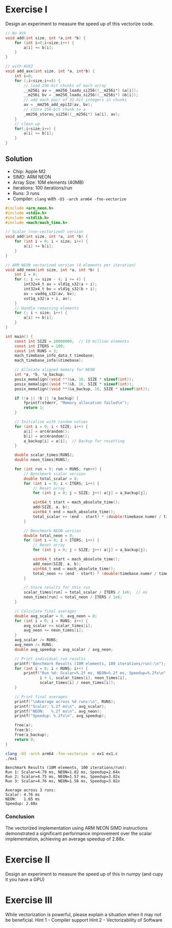 # Exercise I

Design an experiment to measure the speed up of this vectorize code.

```c
// No AVX
void add(int size, int *a,int *b) {
    for (int i=0;i<size;i++) {
        a[i] += b[i];
    }
}
```

```c
// with AVX2
void add_avx(int size, int *a, int*b) {
    int i=0;
    for (;i<size;i+=8) {
        // load 256-bit chunks of each array
        __m256i av = _mm256_loadu_si256((__m256i*) &a[i]);
        __m256i bv = _mm256_loadu_si256((__m256i*) &b[i]);
        // add each pair of 32-bit integers in chunks
        av = _mm256_add_epi32(av, bv);
        // store 256-bit chunk to a
        _mm256_storeu_si256((__m256i*) &a[i], av);
    }
    // clean up
    for(;i<size;i++) {
        a[i] += b[i];
    }
}
```

## Solution

- Chip: Apple M2
- SIMD: ARM NEON
- Array Size: 10M elements (40MB)
- Iterations: 100 iterations/run
- Runs: 3 runs
- Compiler: `clang` with `-O3 -arch arm64 -fno-vectorize`

```c
#include <arm_neon.h>
#include <stdio.h>
#include <stdlib.h>
#include <mach/mach_time.h>

// Scalar (non-vectorized) version
void add(int size, int *a, int *b) {
    for (int i = 0; i < size; i++) {
        a[i] += b[i];
    }
}

// ARM NEON vectorized version (4 elements per iteration)
void add_neon(int size, int *a, int *b) {
    int i = 0;
    for (; i <= size - 4; i += 4) {
        int32x4_t av = vld1q_s32(a + i);
        int32x4_t bv = vld1q_s32(b + i);
        av = vaddq_s32(av, bv);
        vst1q_s32(a + i, av);
    }
    // Handle remaining elements
    for (; i < size; i++) {
        a[i] += b[i];
    }
}

int main() {
    const int SIZE = 10000000;  // 10 million elements
    const int ITERS = 100;
    const int RUNS = 3;
    mach_timebase_info_data_t timebase;
    mach_timebase_info(&timebase);

    // Allocate aligned memory for NEON
    int *a, *b, *a_backup;
    posix_memalign((void **)&a, 16, SIZE * sizeof(int));
    posix_memalign((void **)&b, 16, SIZE * sizeof(int));
    posix_memalign((void **)&a_backup, 16, SIZE * sizeof(int));

    if (!a || !b || !a_backup) {
        fprintf(stderr, "Memory allocation failed\n");
        return 1;
    }

    // Initialize with random values
    for (int i = 0; i < SIZE; i++) {
        a[i] = arc4random();
        b[i] = arc4random();
        a_backup[i] = a[i];  // Backup for resetting
    }

    double scalar_times[RUNS];
    double neon_times[RUNS];

    for (int run = 0; run < RUNS; run++) {
        // Benchmark scalar version
        double total_scalar = 0;
        for (int i = 0; i < ITERS; i++) {
            // Reset array
            for (int j = 0; j < SIZE; j++) a[j] = a_backup[j];

            uint64_t start = mach_absolute_time();
            add(SIZE, a, b);
            uint64_t end = mach_absolute_time();
            total_scalar += (end - start) * (double)timebase.numer / timebase.denom;
        }

        // Benchmark NEON version
        double total_neon = 0;
        for (int i = 0; i < ITERS; i++) {
            // Reset array
            for (int j = 0; j < SIZE; j++) a[j] = a_backup[j];

            uint64_t start = mach_absolute_time();
            add_neon(SIZE, a, b);
            uint64_t end = mach_absolute_time();
            total_neon += (end - start) * (double)timebase.numer / timebase.denom;
        }

        // Store results for this run
        scalar_times[run] = total_scalar / ITERS / 1e6;  // ms
        neon_times[run] = total_neon / ITERS / 1e6;
    }

    // Calculate final averages
    double avg_scalar = 0, avg_neon = 0;
    for (int i = 0; i < RUNS; i++) {
        avg_scalar += scalar_times[i];
        avg_neon += neon_times[i];
    }
    avg_scalar /= RUNS;
    avg_neon /= RUNS;
    double avg_speedup = avg_scalar / avg_neon;

    // Print individual run results
    printf("Benchmark Results (10M elements, 100 iterations/run):\n");
    for (int i = 0; i < RUNS; i++) {
        printf("Run %d: Scalar=%.2f ms, NEON=%.2f ms, Speedup=%.2fx\n",
               i + 1, scalar_times[i], neon_times[i],
               scalar_times[i] / neon_times[i]);
    }

    // Print final averages
    printf("\nAverage across %d runs:\n", RUNS);
    printf("Scalar: %.2f ms\n", avg_scalar);
    printf("NEON:   %.2f ms\n", avg_neon);
    printf("Speedup: %.2fx\n", avg_speedup);

    free(a);
    free(b);
    free(a_backup);
    return 0;
}
```

```bash
clang -O3 -arch arm64 -fno-vectorize -o ex1 ex1.c
./ex1
```

```
Benchmark Results (10M elements, 100 iterations/run):
Run 1: Scalar=4.79 ms, NEON=1.82 ms, Speedup=2.64x
Run 2: Scalar=4.75 ms, NEON=1.57 ms, Speedup=3.02x
Run 3: Scalar=4.76 ms, NEON=1.58 ms, Speedup=3.02x

Average across 3 runs:
Scalar: 4.76 ms
NEON:   1.65 ms
Speedup: 2.88x
```

### Conclusion
The vectorized implementation using ARM NEON SIMD instructions demonstrated a significant performance improvement over the scalar implementation, achieving an average speedup of 2.88x.

# Exercise II

Design an experiment to measure the speed up of this in numpy (and cupy it you have a GPU)

# Exercise III

While vectorization is powerful, please explain a situation when it may not be beneficial.
Hint 1 - Compiler support
Hint 2 - Vectorizability of Software
